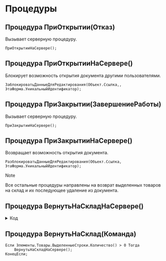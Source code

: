 # Процедуры

## Процедура ПриОткрытии(Отказ)
Вызывает серверную процедуру.

```
ПриОткрытииНаСервере();
```

## Процедура ПриОткрытииНаСервере()
Блокирует возможность открытия документа другими пользователями.

```
ЗаблокироватьДанныеДляРедактирования(Объект.Ссылка,, ЭтаФорма.УникальныйИдентификатор);
```

## Процедура ПриЗакрытии(ЗавершениеРаботы) 
Вызывает серверную процедуру.

```
ПриЗакрытииНаСервере();
```

## Процедура ПриЗакрытииНаСервере()
Возвращает возможность открытия документа. 

```
РазблокироватьДанныеДляРедактирования(Объект.Ссылка, ЭтаФорма.УникальныйИдентификатор);
```

> [!NOTE]
> Все остальные процедуры направлены на возврат выделенных товаров на склад и их последующее удаление из документа.
## Процедура ВернутьНаСкладНаСервере()

<details>
<summary> Код </summary>
    
    МассивСтрок = Новый Массив;
    Для Каждого ВыделеннаяСтрока Из Элементы.Товары.ВыделенныеСтроки Цикл
        МассивСтрок.Добавить(Объект.Товары.НайтиПоИдентификатору(ВыделеннаяСтрока));  
    КонецЦикла;
    ТЗСтрок = Объект.Товары.Выгрузить(МассивСтрок);
    Индекс = 0;
    Пока Индекс <> ТЗСтрок.Количество() Цикл
        Строчка = ТЗСтрок[Индекс];
        ОИТС_УчетТМЦ.ВозвратНаСклад(Объект, ТЗСтрок, Строчка);
    КонецЦикла;
    Список = Новый СписокЗначений;
    Список.ЗагрузитьЗначения(Элементы.Товары.ВыделенныеСтроки);
    Список.СортироватьПоЗначению(НаправлениеСортировки.Убыв);
    Массив = Список.ВыгрузитьЗначения();
    Для Каждого Товар Из Массив Цикл 
        Объект.Товары.Удалить(Товар); 
    КонецЦикла;	
    ЭтаФорма.Записать();
</details>

## Процедура ВернутьНаСклад(Команда)

```
Если Элементы.Товары.ВыделенныеСтроки.Количество() > 0 Тогда
	ВернутьНаСкладНаСервере();
КонецЕсли;
```
